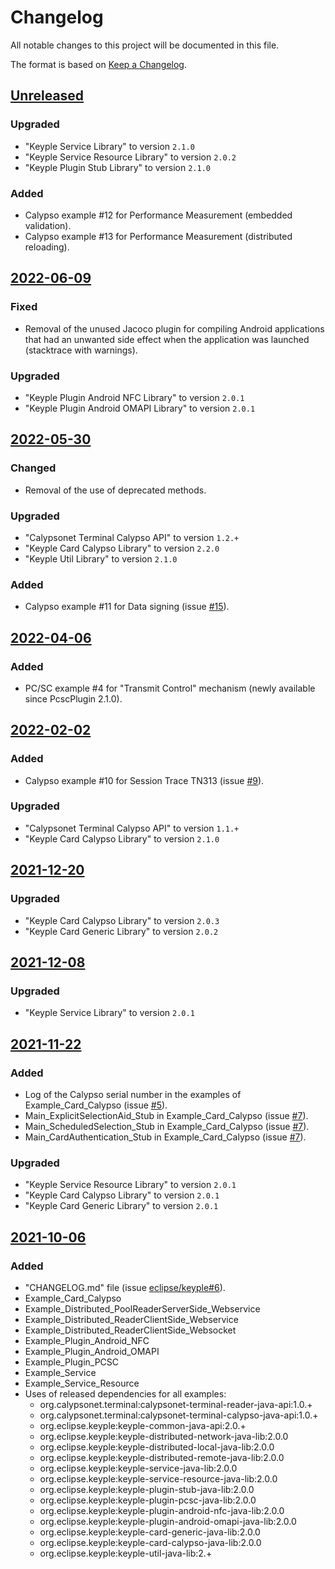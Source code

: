 # Changelog
All notable changes to this project will be documented in this file.

The format is based on [Keep a Changelog](https://keepachangelog.com/en/1.0.0/).

## [Unreleased]
### Upgraded
- "Keyple Service Library" to version `2.1.0`
- "Keyple Service Resource Library" to version `2.0.2`
- "Keyple Plugin Stub Library" to version `2.1.0`
### Added
- Calypso example #12 for Performance Measurement (embedded validation).
- Calypso example #13 for Performance Measurement (distributed reloading).


## [2022-06-09]
### Fixed
- Removal of the unused Jacoco plugin for compiling Android applications that had an unwanted side effect when the application was launched (stacktrace with warnings).
### Upgraded
- "Keyple Plugin Android NFC Library" to version `2.0.1`
- "Keyple Plugin Android OMAPI Library" to version `2.0.1`

## [2022-05-30]
### Changed
- Removal of the use of deprecated methods.
### Upgraded
- "Calypsonet Terminal Calypso API" to version `1.2.+`
- "Keyple Card Calypso Library" to version `2.2.0`
- "Keyple Util Library" to version `2.1.0`
### Added
- Calypso example #11 for Data signing (issue [#15]).

## [2022-04-06]
### Added
- PC/SC example #4 for "Transmit Control" mechanism (newly available since PcscPlugin 2.1.0).

## [2022-02-02]
### Added
- Calypso example #10 for Session Trace TN313 (issue [#9]).
### Upgraded
- "Calypsonet Terminal Calypso API" to version `1.1.+`
- "Keyple Card Calypso Library" to version `2.1.0`

## [2021-12-20]
### Upgraded
- "Keyple Card Calypso Library" to version `2.0.3`
- "Keyple Card Generic Library" to version `2.0.2`

## [2021-12-08]
### Upgraded
- "Keyple Service Library" to version `2.0.1`

## [2021-11-22]
### Added
- Log of the Calypso serial number in the examples of Example_Card_Calypso (issue [#5]).
- Main_ExplicitSelectionAid_Stub in Example_Card_Calypso (issue [#7]).
- Main_ScheduledSelection_Stub in Example_Card_Calypso (issue [#7]).
- Main_CardAuthentication_Stub in Example_Card_Calypso (issue [#7]).
### Upgraded
- "Keyple Service Resource Library" to version `2.0.1`
- "Keyple Card Calypso Library" to version `2.0.1`
- "Keyple Card Generic Library" to version `2.0.1`

## [2021-10-06]
### Added
- "CHANGELOG.md" file (issue [eclipse/keyple#6]).
- Example_Card_Calypso
- Example_Distributed_PoolReaderServerSide_Webservice
- Example_Distributed_ReaderClientSide_Webservice
- Example_Distributed_ReaderClientSide_Websocket
- Example_Plugin_Android_NFC
- Example_Plugin_Android_OMAPI
- Example_Plugin_PCSC
- Example_Service
- Example_Service_Resource
- Uses of released dependencies for all examples:
  - org.calypsonet.terminal:calypsonet-terminal-reader-java-api:1.0.+
  - org.calypsonet.terminal:calypsonet-terminal-calypso-java-api:1.0.+
  - org.eclipse.keyple:keyple-common-java-api:2.0.+
  - org.eclipse.keyple:keyple-distributed-network-java-lib:2.0.0
  - org.eclipse.keyple:keyple-distributed-local-java-lib:2.0.0
  - org.eclipse.keyple:keyple-distributed-remote-java-lib:2.0.0
  - org.eclipse.keyple:keyple-service-java-lib:2.0.0
  - org.eclipse.keyple:keyple-service-resource-java-lib:2.0.0
  - org.eclipse.keyple:keyple-plugin-stub-java-lib:2.0.0
  - org.eclipse.keyple:keyple-plugin-pcsc-java-lib:2.0.0
  - org.eclipse.keyple:keyple-plugin-android-nfc-java-lib:2.0.0
  - org.eclipse.keyple:keyple-plugin-android-omapi-java-lib:2.0.0
  - org.eclipse.keyple:keyple-card-generic-java-lib:2.0.0
  - org.eclipse.keyple:keyple-card-calypso-java-lib:2.0.0
  - org.eclipse.keyple:keyple-util-java-lib:2.+
    
[unreleased]: https://github.com/eclipse/keyple-java-example/compare/2022-06-09...HEAD
[2022-06-09]: https://github.com/eclipse/keyple-java-example/compare/2022-05-30...2022-06-09
[2022-05-30]: https://github.com/eclipse/keyple-java-example/compare/2022-04-06...2022-05-30
[2022-04-06]: https://github.com/eclipse/keyple-java-example/compare/2022-02-02...2022-04-06
[2022-02-02]: https://github.com/eclipse/keyple-java-example/compare/2021-12-20...2022-02-02
[2021-12-20]: https://github.com/eclipse/keyple-java-example/compare/2021-12-08...2021-12-20
[2021-12-08]: https://github.com/eclipse/keyple-java-example/compare/2021-11-22...2021-12-08
[2021-11-22]: https://github.com/eclipse/keyple-java-example/compare/2021-10-06...2021-11-22
[2021-10-06]: https://github.com/eclipse/keyple-java-example/releases/tag/2021-10-06

[#15]: https://github.com/eclipse/keyple-java-example/issues/15
[#9]: https://github.com/eclipse/keyple-java-example/issues/9
[#7]: https://github.com/eclipse/keyple-java-example/issues/7
[#5]: https://github.com/eclipse/keyple-java-example/issues/5

[eclipse/keyple#6]: https://github.com/eclipse/keyple/issues/6